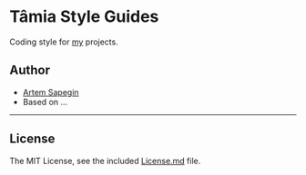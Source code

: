 # Tâmia Style Guides

Coding style for [my](https://github.com/sapegin) projects.


## Author

* [Artem Sapegin](http://sapegin.me)
* Based on ...

---

## License

The MIT License, see the included [License.md](License.md) file.